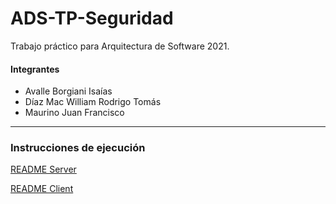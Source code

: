 # ADS-TP-Seguridad
Trabajo práctico para Arquitectura de Software 2021.

#### Integrantes
- Avalle Borgiani Isaías
- Díaz Mac William Rodrigo Tomás
- Maurino Juan Francisco

------------------------

### Instrucciones de ejecución

[README Server](./server/README.md)

[README Client](./client/README.md)
